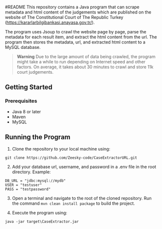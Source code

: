 #README
This repository contains a Java program that can scrape metadata and html content of the judgements which are published on the website of The Constitutional Court of The Republic Turkey (https://kararlarbilgibankasi.anayasa.gov.tr/).

The program uses Jsoup to crawl the website page by page, parse the metadata for each result item, and extract the html content from the url. The program then stores the metadata, url, and extracted html content to a MySQL database.

> **Warning**
>Due to the large amount of data being crawled, the program might take a while to run depending on Internet speed and other factors. On average, it takes about 30 minutes to crawl and store 11k court judgements.

## Getting Started
### Prerequisites
- Java 8 or later
- Maven
- MySQL

## Running the Program
1. Clone the repository to your local machine using:

```
git clone https://github.com/Zeesky-code/CaseExtractorURL.git
```

2. Add your database url, username, and password in a .env file in the root directory.
Example:
```
DB_URL = "jdbc:mysql://mydb"
USER = "testuser"
PASS = "testpassword"
```

3. Open a terminal and navigate to the root of the cloned repository.
Run the command `mvn clean install package` to build the project.

4. Execute the program using:
```
java -jar target\CaseExtractor.jar
```




